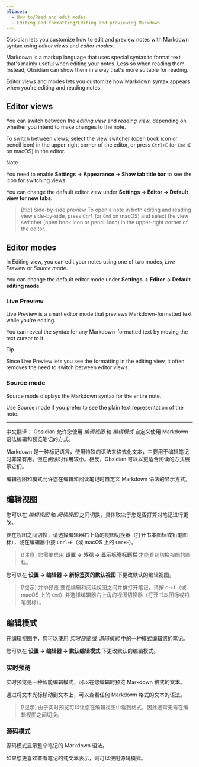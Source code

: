 ```yaml
---
aliases:
  - How to/Read and edit modes
  - Editing and formatting/Editing and previewing Markdown
---
```

Obsidian lets you customize how to edit and preview notes with Markdown syntax using _editor views_ and _editor modes_.

Markdown is a markup language that uses special syntax to format text that's mainly useful when editing your notes. Less so when reading them. Instead, Obsidian can show them in a way that's more suitable for reading.

Editor views and modes lets you customize how Markdown syntax appears when you're editing and reading notes.

## Editor views

You can switch between the _editing view_ and _reading view_, depending on whether you intend to make changes to the note.

To switch between views, select the view switcher (open book icon or pencil icon) in the upper-right corner of the editor, or press `Ctrl+E` (or `Cmd+E` on macOS) in the editor.

> [!note]
> You need to enable **Settings → Appearance → Show tab title bar** to see the icon for switching views.

You can change the default editor view under **Settings → Editor → Default view for new tabs**.

> [!tip] Side-by-side preview
> To open a note in both editing and reading view side-by-side, press `Ctrl` (or `Cmd` on macOS) and select the view switcher (open book icon or pencil icon) in the upper-right corner of the editor.

## Editor modes

In Editing view, you can edit your notes using one of two modes, _Live Preview_ or _Source mode_.

You can change the default editor mode under **Settings → Editor → Default editing mode**.

### Live Preview

Live Preview is a smart editor mode that previews Markdown-formatted text while you're editing.

You can reveal the syntax for any Markdown-formatted text by moving the text cursor to it.

> [!tip]
> Since Live Preview lets you see the formatting in the editing view, it often removes the need to switch between editor views.

### Source mode

Source mode displays the Markdown syntax for the entire note.

Use Source mode if you prefer to see the plain text representation of the note.


---

中文翻译：
Obsidian 允许您使用 _编辑视图_ 和 _编辑模式_ 自定义使用 Markdown 语法编辑和预览笔记的方式。

Markdown 是一种标记语言，使用特殊的语法来格式化文本，主要用于编辑笔记时非常有用。但在阅读时作用较小。相反，Obsidian 可以以更适合阅读的方式展示它们。

编辑视图和模式允许您在编辑和阅读笔记时自定义 Markdown 语法的显示方式。

## 编辑视图

您可以在 _编辑视图_ 和 _阅读视图_ 之间切换，具体取决于您是否打算对笔记进行更改。

要在视图之间切换，请选择编辑器右上角的视图切换器（打开书本图标或铅笔图标），或在编辑器中按 `Ctrl+E`（或 macOS 上的 `Cmd+E`）。

> [!注意]
> 您需要启用 **设置 → 外观 → 显示标签标题栏** 才能看到切换视图的图标。

您可以在 **设置 → 编辑器 → 新标签页的默认视图** 下更改默认的编辑视图。

> [!提示] 并排预览
> 要在编辑和阅读视图之间并排打开笔记，请按 `Ctrl`（或 macOS 上的 `Cmd`）并选择编辑器右上角的视图切换器（打开书本图标或铅笔图标）。

## 编辑模式

在编辑视图中，您可以使用 _实时预览_ 或 _源码模式_ 中的一种模式编辑您的笔记。

您可以在 **设置 → 编辑器 → 默认编辑模式** 下更改默认的编辑模式。

### 实时预览

实时预览是一种智能编辑模式，可以在您编辑时预览 Markdown 格式的文本。

通过将文本光标移动到文本上，可以查看任何 Markdown 格式的文本的语法。

> [!提示]
> 由于实时预览可以让您在编辑视图中看到格式，因此通常无需在编辑视图之间切换。

### 源码模式

源码模式显示整个笔记的 Markdown 语法。

如果您更喜欢查看笔记的纯文本表示，则可以使用源码模式。